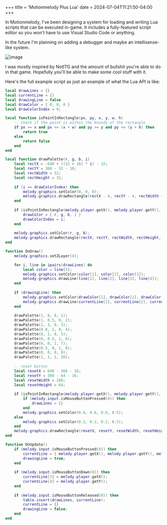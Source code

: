+++
title = 'Motionmelody Plus Lua'
date = 2024-07-04T11:21:50-04:00
+++

In Motionmelody, I've been designing a system for loading and writing Lua scripts that can be executed in-game.
It includes a fully-featured script editor so you won't have to use Visual Studio Code or anything.

In the future I'm planning on adding a debugger and maybe an intellisense-like system.

![image](/images/motionmelody-plus-lua/1.png)

I was mostly inspired by NotITG and the amount of bullshit you're able to do in that game. Hopefully you'll be able to make some cool stuff with it.

Here's the full example script as just an example of what the Lua API is like:
```lua
local drawLines = {}
local currentLine = {}
local drawingLine = false
local drawColor = { 0, 0, 0 }
local drawColorIndex = 9;

local function isPointInRectangle(px, py, x, y, w, h)
    -- Check if the point is within the bounds of the rectangle
    if px >= x and px <= (x + w) and py >= y and py <= (y + h) then
        return true
    else
        return false
    end
end

local function drawPalette(r, g, b, i)
	local rectX = -640 + ((32 + 16) * i) - 32;
	local rectY = 360 - 32 - 16;
	local rectWidth = 32;
	local rectHeight = 32;
	
	if (i == drawColorIndex) then
		melody.graphics.setColor(0, 0, 0);
		melody.graphics.drawRectangle(rectX - 4, rectY - 4, rectWidth + 8, rectHeight + 8, 12);
	end
	
	if (isPointInRectangle(melody.player.getX(), melody.player.getY(), rectX, rectY, rectWidth, rectHeight)) then
		drawColor = { r, g, b, 1 }
		drawColorIndex = i;
	end
	
	melody.graphics.setColor(r, g, b);
	melody.graphics.drawRectangle(rectX, rectY, rectWidth, rectHeight, 8);
end

function OnDraw()
	melody.graphics.setZLayer(4);

	for i, line in ipairs(drawLines) do
		local color = line[5];
		melody.graphics.setColor(color[1], color[2], color[3]);
		melody.graphics.drawLine(line[1], line[2], line[3], line[4]);
	end
	
	if (drawingLine) then
		melody.graphics.setColor(drawColor[1], drawColor[2], drawColor[3]);
		melody.graphics.drawLine(currentLine[1], currentLine[2], currentLine[3], currentLine[4]);
	end
	
	drawPalette(1, 0, 0, 1);
	drawPalette(1, 0.5, 0, 2);
	drawPalette(1, 1, 0, 3);
	drawPalette(0.8, 1, 0, 4);
	drawPalette(0, 1, 0, 5);
	drawPalette(0, 0.5, 1, 6);
	drawPalette(0, 0, 1, 7);
	drawPalette(0.5, 0, 1, 8);
	drawPalette(0, 0, 0, 9);
	drawPalette(1, 1, 1, 10);
	
	-- reset button
	local resetX = 640 - 166 - 16;
	local resetY = 360 - 64 - 16;
	local resetWidth = 166;
	local resetHeight = 64;
	
	if (isPointInRectangle(melody.player.getX(), melody.player.getY(), resetX, resetY, resetWidth, resetHeight)) then
		if (melody.input.isMouseButtonPressed(0)) then
			drawLines = {}
		end
		melody.graphics.setColor(0.6, 0.6, 0.6, 0.5);
	else
		melody.graphics.setColor(0.2, 0.2, 0.2, 0.5);
	end
	melody.graphics.drawRectangle(resetX, resetY, resetWidth, resetHeight, 16);
end

function OnUpdate()
	if (melody.input.isMouseButtonPressed(0)) then
		currentLine = { melody.player.getX(), melody.player.getY(), melody.player.getX(), melody.player.getY(), drawColor }
		drawingLine = true;
	end
	
	if (melody.input.isMouseButtonDown(0)) then
		currentLine[3] = melody.player.getX();
		currentLine[4] = melody.player.getY();
	end
	
	if (melody.input.isMouseButtonReleased(0)) then
		table.insert(drawLines, currentLine);
		currentLine = {}
		drawingLine = false;
	end
end
```